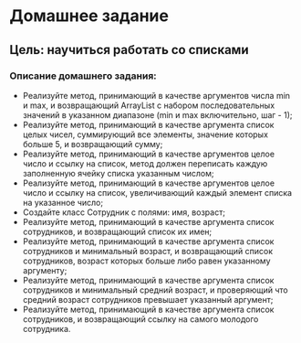 # Домашнее задание
## Цель: научиться работать со списками

### Описание домашнего задания:
* Реализуйте метод, принимающий в качестве аргументов числа min и max, и возвращающий ArrayList с набором последовательных значений в указанном диапазоне (min и max включительно, шаг - 1);
* Реализуйте метод, принимающий в качестве аргумента список целых чисел, суммирующий все элементы, значение которых больше 5, и возвращающий сумму;
* Реализуйте метод, принимающий в качестве аргументов целое число и ссылку на список, метод должен переписать каждую заполненную ячейку списка указанным числом;
* Реализуйте метод, принимающий в качестве аргументов целое число и ссылку на список, увеличивающий каждый элемент списка на указанное число;
* Создайте класс Сотрудник с полями: имя, возраст;
* Реализуйте метод, принимающий в качестве аргумента список сотрудников, и возвращающий список их имен;
* Реализуйте метод, принимающий в качестве аргумента список сотрудников и минимальный возраст, и возвращающий список сотрудников, возраст которых больше либо равен указанному аргументу;
* Реализуйте метод, принимающий в качестве аргумента список сотрудников и минимальный средний возраст, и проверяющий что средний возраст сотрудников превышает указанный аргумент;
* Реализуйте метод, принимающий в качестве аргумента список сотрудников, и возвращающий ссылку на самого молодого сотрудника.